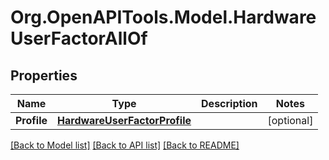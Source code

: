 # Org.OpenAPITools.Model.HardwareUserFactorAllOf

## Properties

Name | Type | Description | Notes
------------ | ------------- | ------------- | -------------
**Profile** | [**HardwareUserFactorProfile**](HardwareUserFactorProfile.md) |  | [optional] 

[[Back to Model list]](../README.md#documentation-for-models) [[Back to API list]](../README.md#documentation-for-api-endpoints) [[Back to README]](../README.md)

